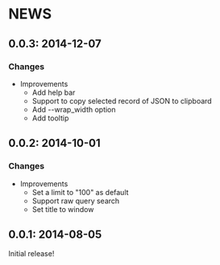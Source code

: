 # NEWS

## 0.0.3: 2014-12-07

### Changes

  * Improvements
    * Add help bar
    * Support to copy selected record of JSON to clipboard
    * Add --wrap_width option
    * Add tooltip

## 0.0.2: 2014-10-01

### Changes

  * Improvements
    * Set a limit to "100" as default
    * Support raw query search
    * Set title to window

## 0.0.1: 2014-08-05

Initial release!

